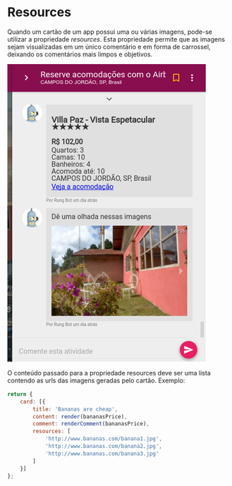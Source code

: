 # Resources

Quando um cartão de um app possui uma ou várias imagens, pode-se utilizar
a propriedade *resources*. Esta propriedade permite que as imagens sejam visualizadas em
um único comentário e em forma de carrossel, deixando os comentários mais limpos e
objetivos.

![Resources](../img/resources.png)

O conteúdo passado para a propriedade resources deve ser uma lista contendo as urls das
imagens geradas pelo cartão. Exemplo:

``` js
return {
    card: [{
        title: 'Bananas are cheap',
        content: render(bananasPrice),
        comment: renderComment(bananasPrice),
        resources: [
            'http://www.bananas.com/banana1.jpg',
            'http://www.bananas.com/banana2.jpg',
            'http://www.bananas.com/banana3.jpg'
        ]
    }]
};
```